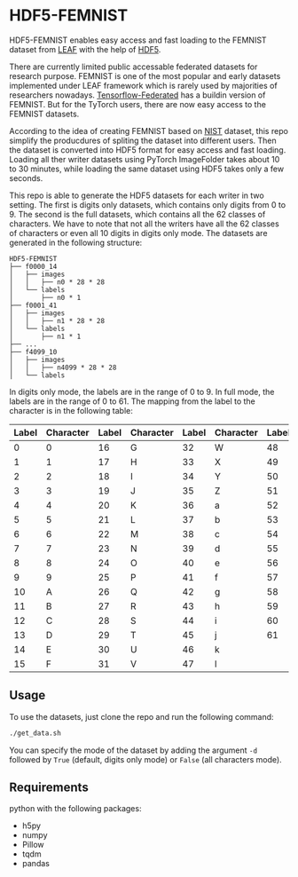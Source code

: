 # HDF5-FEMNIST

HDF5-FEMNIST enables easy access and fast loading to the FEMNIST dataset from [LEAF](https://leaf.cmu.edu) with the help of [HDF5](https://github.com/h5py/h5py).

There are currently limited public accessable federated datasets for research purpose. FEMNIST is one of the most popular and early datasets implemented under LEAF framework which is rarely used by majorities of researchers nowadays. [Tensorflow-Federated](https://www.tensorflow.org/federated/api_docs/python/tff/simulation/datasets/emnist/load_data) has a buildin version of FEMNIST. But for the TyTorch users, there are now easy access to the FEMNIST datasets.

According to the idea of creating FEMNIST based on [NIST](https://www.nist.gov/srd/nist-special-database-19) dataset, this repo simplify the producdures of spliting the dataset into different users. Then the dataset is converted into HDF5 format for easy access and fast loading. Loading all ther writer datasets using PyTorch ImageFolder takes about 10 to 30 minutes, while loading the same dataset using HDF5 takes only a few seconds.

This repo is able to generate the HDF5 datasets for each writer in two setting. The first is digits only datasets, which contains only digits from 0 to 9. The second is the full datasets, which contains all the 62 classes of characters. We have to note that not all the writers have all the 62 classes of characters or even all 10 digits in digits only mode.
 The datasets are generated in the following structure:
```
HDF5-FEMNIST
├── f0000_14
│   ├── images
│   │   ├── n0 * 28 * 28 
│   └── labels
│       ├── n0 * 1
├── f0001_41
│   ├── images
│   │   ├── n1 * 28 * 28
│   └── labels
│       ├── n1 * 1
├── ...
├── f4099_10
│   ├── images
│   │   ├── n4099 * 28 * 28
│   └── labels
```

In digits only mode, the labels are in the range of 0 to 9. In full mode, the labels are in the range of 0 to 61. The mapping from the label to the character is in the following table:

| Label | Character | Label | Character | Label | Character | Label | Character |
| ----- | --------- | ----- | --------- | ----- | --------- | ----- | --------- |
| 0     | 0         | 16    | G         | 32    | W         | 48    | m         |
| 1     | 1         | 17    | H         | 33    | X         | 49    | n         |
| 2     | 2         | 18    | I         | 34    | Y         | 50    | o         |
| 3     | 3         | 19    | J         | 35    | Z         | 51    | p         |
| 4     | 4         | 20    | K         | 36    | a         | 52    | q         |
| 5     | 5         | 21    | L         | 37    | b         | 53    | r         |
| 6     | 6         | 22    | M         | 38    | c         | 54    | s         |
| 7     | 7         | 23    | N         | 39    | d         | 55    | t         |
| 8     | 8         | 24    | O         | 40    | e         | 56    | u         |
| 9     | 9         | 25    | P         | 41    | f         | 57    | v         |
| 10    | A         | 26    | Q         | 42    | g         | 58    | w         |
| 11    | B         | 27    | R         | 43    | h         | 59    | x         |
| 12    | C         | 28    | S         | 44    | i         | 60    | y         |
| 13    | D         | 29    | T         | 45    | j         | 61    | z         |
| 14    | E         | 30    | U         | 46    | k         |       |           |
| 15    | F         | 31    | V         | 47    | l         |       |           |

## Usage

To use the datasets, just clone the repo and run the following command:
```bash
./get_data.sh
```

You can specify the mode of the dataset by adding the argument `-d` followed by `True` (default, digits only mode) or `False` (all characters mode).

## Requirements
python with the following packages:
- h5py
- numpy
- Pillow
- tqdm
- pandas